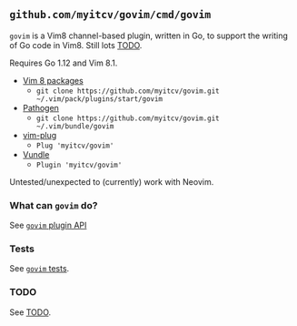## `github.com/myitcv/govim/cmd/govim`

`govim` is a Vim8 channel-based plugin, written in Go, to support the writing of Go code in Vim8. Still lots
[TODO](https://github.com/myitcv/govim/wiki/TODO).

Requires Go 1.12 and Vim 8.1.

* [Vim 8 packages](http://vimhelp.appspot.com/repeat.txt.html#packages)
  * `git clone https://github.com/myitcv/govim.git ~/.vim/pack/plugins/start/govim`
* [Pathogen](https://github.com/tpope/vim-pathogen)
  * `git clone https://github.com/myitcv/govim.git ~/.vim/bundle/govim`
* [vim-plug](https://github.com/junegunn/vim-plug)
  * `Plug 'myitcv/govim'`
* [Vundle](https://github.com/VundleVim/Vundle.vim)
  * `Plugin 'myitcv/govim'`

Untested/unexpected to (currently) work with Neovim.

### What can `govim` do?

See [`govim` plugin API](https://github.com/myitcv/govim/wiki/govim-plugin-API)

### Tests

See [`govim` tests](https://github.com/myitcv/govim/wiki/govim-tests).

### TODO

See [TODO](https://github.com/myitcv/govim/wiki/TODO).
